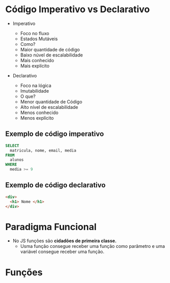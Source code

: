 # Código Imperativo vs Declarativo

- Imperativo
  - Foco no fluxo
  - Estados Mutáveis
  - Como?
  - Maior quantidade de código
  - Baixo núvel de escalabilidade
  - Mais conhecido
  - Mais explícito


- Declarativo
  - Foco na lógica
  - Imutabilidade
  - O que?
  - Menor quantidade de Código
  - Alto nível de escalabilidade
  - Menos conhecido
  - Menos explícito



## Exemplo de código imperativo
```sql
SELECT
  matricula, nome, email, media
FROM
  alunos
WHERE
  media >= 9
```

## Exemplo de código declarativo 
```html
<div>
  <h1> Nome </h1>
</div>
```



# Paradigma Funcional

 - No JS funções são **cidadões de primeira classe.**
   - Usma função consegue receber uma função como parâmetro e uma variável consegue receber uma função.

# Funções

